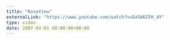 ```yaml
---
title: "RoseView"
externalLink: "https://www.youtube.com/watch?v=DzGK6ZFH_4Y"
type: video
date: 2007-03-01 00:00:00+00:00
---
```



